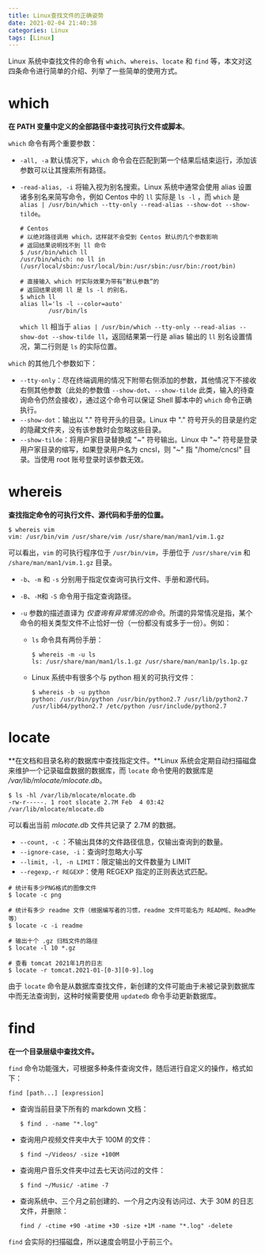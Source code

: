 ```yaml
---
title: Linux查找文件的正确姿势
date: 2021-02-04 21:40:38
categories: Linux
tags: [Linux]
---
```


Linux 系统中查找文件的命令有 `which`、`whereis`、`locate` 和 `find` 等，本文对这四条命令进行简单的介绍、列举了一些简单的使用方式。

<!--more-->

# which

**在 PATH 变量中定义的全部路径中查找可执行文件或脚本**。

`which` 命令有两个重要参数：

- `-all, -a` 默认情况下，`which` 命令会在匹配到第一个结果后结束运行，添加该参数可以让其搜索所有路径。

- `-read-alias, -i` 将输入视为别名搜索。Linux 系统中通常会使用 alias 设置诸多别名来简写命令，例如 Centos 中的 `ll` 实际是 `ls -l` ，而 `which` 是 `alias | /usr/bin/which --tty-only --read-alias --show-dot --show-tilde`。
  
  ```shell
  # Centos
  # 以绝对路径调用 which，这样就不会受到 Centos 默认的几个参数影响
  # 返回结果说明找不到 ll 命令
  $ /usr/bin/which ll
  /usr/bin/which: no ll in (/usr/local/sbin:/usr/local/bin:/usr/sbin:/usr/bin:/root/bin)
  
  # 直接输入 which 时实际效果为带有“默认参数”的
  # 返回结果说明 ll 是 ls -l 的别名，
  $ which ll
  alias ll='ls -l --color=auto'
          /usr/bin/ls
  ```
  
  `which ll` 相当于 `alias | /usr/bin/which --tty-only --read-alias --show-dot --show-tilde ll`，返回结果第一行是 alias 输出的 `ll` 别名设置情况，第二行则是 `ls` 的实际位置。

`which` 的其他几个参数如下：

- `--tty-only`：尽在终端调用的情况下附带右侧添加的参数，其他情况下不接收右侧其他参数（此处的参数值 `--show-dot`、`--show-tilde` 此类，输入的待查询命令仍然会接收），通过这个命令可以保证 Shell 脚本中的 `which` 命令正确执行。
- `--show-dot`：输出以 "." 符号开头的目录。Linux 中 "." 符号开头的目录是约定的隐藏文件夹，没有该参数时会忽略这些目录。
- `--show-tilde`：将用户家目录替换成 "~" 符号输出。Linux 中 "~" 符号是登录用户家目录的缩写，如果登录用户名为 cncsl，则 "~" 指 "/home/cncsl" 目录。当使用 root 账号登录时该参数无效。

# whereis

**查找指定命令的可执行文件、源代码和手册的位置。**

```shell
$ whereis vim
vim: /usr/bin/vim /usr/share/vim /usr/share/man/man1/vim.1.gz
```

可以看出，`vim` 的可执行程序位于 `/usr/bin/vim`，手册位于 `/usr/share/vim` 和 `/share/man/man1/vim.1.gz` 目录。

- `-b`、`-m` 和 `-s` 分别用于指定仅查询可执行文件、手册和源代码。

- `-B`、`-M`和 `-S` 命令用于指定查询路径。

- `-u` 参数的描述直译为 *仅查询有异常情况的命令*。所谓的异常情况是指，某个命令的相关类型文件不止恰好一份（一份都没有或多于一份）。例如：
  
  - `ls` 命令具有两份手册：
    
    ```shell
    $ whereis -m -u ls
    ls: /usr/share/man/man1/ls.1.gz /usr/share/man/man1p/ls.1p.gz
    ```
  
  - Linux 系统中有很多个与 python 相关的可执行文件：
    
    ```shell
    $ whereis -b -u python
    python: /usr/bin/python /usr/bin/python2.7 /usr/lib/python2.7 /usr/lib64/python2.7 /etc/python /usr/include/python2.7
    ```

# locate

**在文档和目录名称的数据库中查找指定文件。**Linux 系统会定期自动扫描磁盘来维护一个记录磁盘数据的数据库，而 `locate` 命令使用的数据库是 */var/lib/mlocate/mlocate.db*。

```shell
$ ls -hl /var/lib/mlocate/mlocate.db
-rw-r-----. 1 root slocate 2.7M Feb  4 03:42 /var/lib/mlocate/mlocate.db
```

可以看出当前 *mlocate.db* 文件共记录了 2.7M 的数据。

- `--count, -c` ：不输出具体的文件路径信息，仅输出查询到的数量。
- `--ignore-case, -i`：查询时忽略大小写
- `--limit, -l, -n LIMIT`：限定输出的文件数量为 LIMIT
- `--regexp,-r REGEXP`：使用 REGEXP 指定的正则表达式匹配。

```shell
# 统计有多少PNG格式的图像文件
$ locate -c png

# 统计有多少 readme 文件（根据编写者的习惯，readme 文件可能名为 README、ReadMe等）
$ locate -c -i readme

# 输出十个 .gz 归档文件的路径
$ locate -l 10 *.gz

# 查看 tomcat 2021年1月的日志
$ locate -r tomcat.2021-01-[0-3][0-9].log
```

由于 `locate` 命令是从数据库查找文件，新创建的文件可能由于未被记录到数据库中而无法查询到，这种时候需要使用 `updatedb` 命令手动更新数据库。

# find

**在一个目录层级中查找文件。**

`find` 命令功能强大，可根据多种条件查询文件，随后进行自定义的操作，格式如下：

```shell
find [path...] [expression]
```

- 查询当前目录下所有的 markdown 文档：
  
  ```shell
  $ find . -name "*.log"
  ```

- 查询用户视频文件夹中大于 100M 的文件：
  
  ```shell
  $ find ~/Videos/ -size +100M
  ```

- 查询用户音乐文件夹中过去七天访问过的文件：
  
  ```shell
  $ find ~/Music/ -atime -7
  ```

- 查询系统中、三个月之前创建的、一个月之内没有访问过、大于 30M 的日志文件，并删除：
  
  ```shell
  find / -ctime +90 -atime +30 -size +1M -name "*.log" -delete
  ```

`find` 会实际的扫描磁盘，所以速度会明显小于前三个。